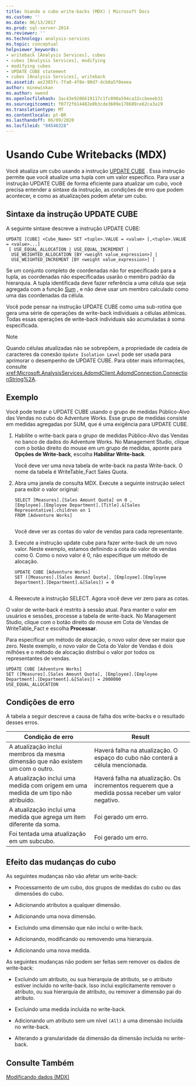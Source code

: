 ```yaml
---
title: Usando o cubo write-backs (MDX) | Microsoft Docs
ms.custom: ''
ms.date: 06/13/2017
ms.prod: sql-server-2014
ms.reviewer: ''
ms.technology: analysis-services
ms.topic: conceptual
helpviewer_keywords:
- writeback [Analysis Services], cubes
- cubes [Analysis Services], modifying
- modifying cubes
- UPDATE CUBE statement
- cubes [Analysis Services], writeback
ms.assetid: ae2385fc-7fa0-4f8e-98d7-dcb0a5f0eeea
author: minewiskan
ms.author: owend
ms.openlocfilehash: 3ac43e9206619117c1fc090a594ca32ccbeeeb31
ms.sourcegitcommit: f0772f614482e0b3cde3609e178689ce62ca3a19
ms.translationtype: MT
ms.contentlocale: pt-BR
ms.lasthandoff: 06/09/2020
ms.locfileid: "84546328"
---
```

# <a name="using-cube-writebacks-mdx"></a>Usando Cube Writebacks (MDX)
  Você atualiza um cubo usando a instrução [UPDATE CUBE](/sql/mdx/mdx-data-manipulation-update-cube) . Essa instrução permite que você atualize uma tupla com um valor específico. Para usar a instrução UPDATE CUBE de forma eficiente para atualizar um cubo, você precisa entender a sintaxe da instrução, as condições de erro que podem acontecer, e como as atualizações podem afetar um cubo.  
  
## <a name="update-cube-statement-syntax"></a>Sintaxe da instrução UPDATE CUBE  
 A seguinte sintaxe descreve a instrução UPDATE CUBE:  
  
```  
UPDATE [CUBE] <Cube_Name> SET <tuple>.VALUE = <value> [,<tuple>.VALUE = <value>...]  
 [ USE_EQUAL_ALLOCATION | USE_EQUAL_INCREMENT |  
  USE_WEIGHTED_ALLOCATION [BY <weight value_expression>] |  
  USE_WEIGHTED_INCREMENT [BY <weight value_expression>] ]   
```  
  
 Se um conjunto completo de coordenadas não for especificado para a tupla, as coordenadas não especificadas usarão o membro padrão da hierarquia. A tupla identificada deve fazer referência a uma célula que seja agregada com a função [Sum](/sql/mdx/sum-mdx) , e não deve usar um membro calculado como uma das coordenadas da célula.  
  
 Você pode pensar na instrução UPDATE CUBE como uma sub-rotina que gera uma série de operações de write-back individuais a células atômicas. Todas essas operações de write-back individuais são acumuladas à soma especificada.  
  
> [!NOTE]  
>  Quando células atualizadas não se sobrepõem, a propriedade de cadeia de caracteres da conexão `Update Isolation Level` pode ser usada para aprimorar o desempenho de UPDATE CUBE. Para obter mais informações, consulte <xref:Microsoft.AnalysisServices.AdomdClient.AdomdConnection.ConnectionString%2A>.  
  
## <a name="example"></a>Exemplo  
 Você pode testar o UPDATE CUBE usando o grupo de medidas Público-Alvo das Vendas no cubo do Adventure Works. Esse grupo de medidas consiste em medidas agregadas por SUM, que é uma exigência para UPDATE CUBE.  
  
1.  Habilite o write-back para o grupo de medidas Público-Alvo das Vendas no banco de dados do Adventure Works. No Management Studio, clique com o botão direito do mouse em um grupo de medidas, aponte para **Opções de Write-back**, escolha **Habilitar Write-back**.  
  
     Você deve ver uma nova tabela de write-back na pasta Write-back. O nome da tabela é WriteTable_Fact Sales Quota.  
  
2.  Abra uma janela de consulta MDX. Execute a seguinte instrução select para exibir o valor original:  
  
    ```  
    SELECT [Measures].[Sales Amount Quota] on 0 ,  
    [Employee].[Employee Department].[Title].&[Sales Representative].children on 1  
    FROM [Adventure Works]  
  
    ```  
  
     Você deve ver as contas do valor de vendas para cada representante.  
  
3.  Execute a instrução update cube para fazer write-back de um novo valor. Neste exemplo, estamos definindo a cota do valor de vendas como 0. Como o novo valor é 0, não especifique um método de alocação.  
  
    ```  
    UPDATE CUBE [Adventure Works]   
    SET ([Measures].[Sales Amount Quota], [Employee].[Employee Department].[Department].&[Sales]) = 0  
  
    ```  
  
4.  Reexecute a instrução SELECT. Agora você deve ver zero para as cotas.  
  
 O valor de write-back é restrito à sessão atual. Para manter o valor em usuários e sessões, processe a tabela de write-back. No Management Studio, clique com o botão direito do mouse em Cota de Vendas de WriteTable_Fact e escolha **Processar**.  
  
 Para especificar um método de alocação, o novo valor deve ser maior que zero. Neste exemplo, o novo valor de Cota do Valor de Vendas é dois milhões e o método de alocação distribui o valor por todos os representantes de vendas.  
  
```  
UPDATE CUBE [Adventure Works]   
SET ([Measures].[Sales Amount Quota], [Employee].[Employee Department].[Department].&[Sales]) = 2000000   
USE_EQUAL_ALLOCATION  
```  
  
## <a name="error-conditions"></a>Condições de erro  
 A tabela a seguir descreve a causa de falha dos write-backs e o resultado desses erros.  
  
|Condição de erro|Result|  
|---------------------|------------|  
|A atualização inclui membros da mesma dimensão que não existem um com o outro.|Haverá falha na atualização. O espaço do cubo não conterá a célula mencionada.|  
|A atualização inclui uma medida com origem em uma medida de um tipo não atribuído.|Haverá falha na atualização. Os incrementos requerem que a medida possa receber um valor negativo.|  
|A atualização inclui uma medida que agrega um item diferente da soma.|Foi gerado um erro.|  
|Foi tentada uma atualização em um subcubo.|Foi gerado um erro.|  
  
## <a name="affect-of-cube-changes"></a>Efeito das mudanças do cubo  
 As seguintes mudanças não vão afetar um write-back:  
  
-   Processamento de um cubo, dos grupos de medidas do cubo ou das dimensões do cubo.  
  
-   Adicionando atributos a qualquer dimensão.  
  
-   Adicionando uma nova dimensão.  
  
-   Excluindo uma dimensão que não inclui o write-back.  
  
-   Adicionando, modificando ou removendo uma hierarquia.  
  
-   Adicionando uma nova medida.  
  
 As seguintes mudanças não podem ser feitas sem remover os dados de write-back:  
  
-   Excluindo um atributo, ou sua hierarquia de atributo, se o atributo estiver incluído no write-back. Isso inclui explicitamente remover o atributo, ou sua hierarquia de atributo, ou remover a dimensão pai do atributo.  
  
-   Excluindo uma medida incluída no write-back.  
  
-   Adicionando um atributo sem um nível `(All)` a uma dimensão incluída no write-back.  
  
-   Alterando a granularidade da dimensão da dimensão incluída no write-back.  
  
## <a name="see-also"></a>Consulte Também  
 [Modificando dados &#40;MDX&#41;](mdx-data-modification-modifying-data.md)  
  
  
